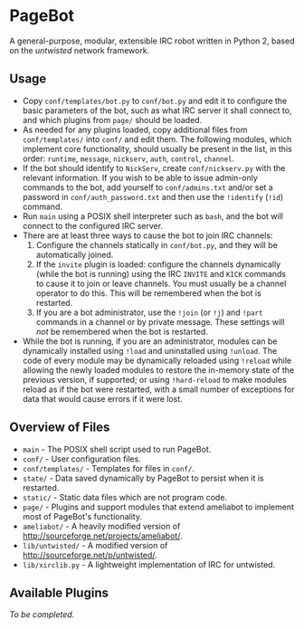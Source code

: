 PageBot
=======

A general-purpose, modular, extensible IRC robot written in Python 2, based on the *untwisted* network framework.

Usage
-----
* Copy `conf/templates/bot.py` to `conf/bot.py` and edit it to configure the basic parameters of the bot, such as what IRC server it shall connect to, and which plugins from `page/` should be loaded.
* As needed for any plugins loaded, copy additional files from `conf/templates/` into `conf/` and edit them. The following modules, which implement core functionality, should usually be present in the list, in this order: `runtime`, `message`, `nickserv`, `auth`, `control`, `channel`.
* If the bot should identify to `NickServ`, create `conf/nickserv.py` with the relevant information. If you wish to be able to issue admin-only commands to the bot, add yourself to `conf/admins.txt` and/or set a password in `conf/auth_password.txt` and then use the `!identify` (`!id`) command.
* Run `main` using a POSIX shell interpreter such as `bash`, and the bot will connect to the configured IRC server.
* There are at least three ways to cause the bot to join IRC channels:
    1. Configure the channels statically in `conf/bot.py`, and they will be automatically joined.
    2. If the `invite` plugin is loaded: configure the channels dynamically (while the bot is running) using the IRC `INVITE` and `KICK` commands to cause it to join or leave channels. You must usually be a channel operator to do this. This will be remembered when the bot is restarted.
    3. If you are a bot administrator, use the `!join` (or `!j`) and `!part` commands in a channel or by private message. These settings will *not* be remembered when the bot is restarted.
* While the bot is running, if you are an administrator, modules can be dynamically installed using `!load` and uninstalled using `!unload`. The code of every module may be dynamically reloaded using `!reload` while allowing the newly loaded modules to restore the in-memory state of the previous version, if supported; or using `!hard-reload` to make modules reload as if the bot were restarted, with a small number of exceptions for data that would cause errors if it were lost.

Overview of Files
-----------------
* `main` - The POSIX shell script used to run PageBot.
* `conf/` - User configuration files.
* `conf/templates/` - Templates for files in `conf/`.
* `state/` - Data saved dynamically by PageBot to persist when it is restarted.
* `static/` - Static data files which are not program code.
* `page/` - Plugins and support modules that extend ameliabot to implement most of PageBot's functionality.
* `ameliabot/` - A heavily modified version of http://sourceforge.net/projects/ameliabot/.
* `lib/untwisted/` - A modified version of http://sourceforge.net/p/untwisted/.
* `lib/xirclib.py` - A lightweight implementation of IRC for untwisted.

Available Plugins
-----------------
*To be completed.*
